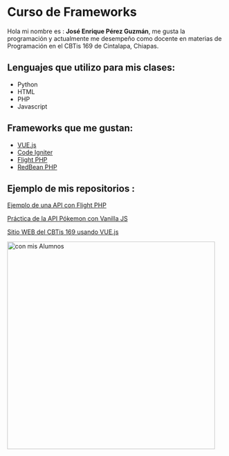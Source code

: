 # Curso de Frameworks
Hola mi nombre es : **José Enrique Pérez Guzmán**, me gusta la programación y actualmente me desempeño como docente en materias de Programación en el CBTis 169 de Cintalapa, Chiapas. 

## Lenguajes que utilizo para mis clases:
- Python
- HTML
- PHP
- Javascript

## Frameworks que me gustan:
- [VUE.js](https://vuejs.org/)
- [Code Igniter](https://www.codeigniter.com/)
- [Flight PHP](https://docs.flightphp.com/) 
- [RedBean PHP](https://redbeanphp.com/)

## Ejemplo de mis repositorios :

[Ejemplo de una API con Flight PHP](https://github.com/jepguzman/FlightAPI)

[Práctica de la API Pókemon con Vanilla JS](https://github.com/jepguzman/pokejs)

[Sitio WEB del CBTis 169 usando VUE.js](https://github.com/jepguzman/cbtis169/tree/master)

<img src="https://rodulfofigueroa.com.mx/images/foto-presentacion.jpg" alt="con mis Alumnos" width="480"/>
